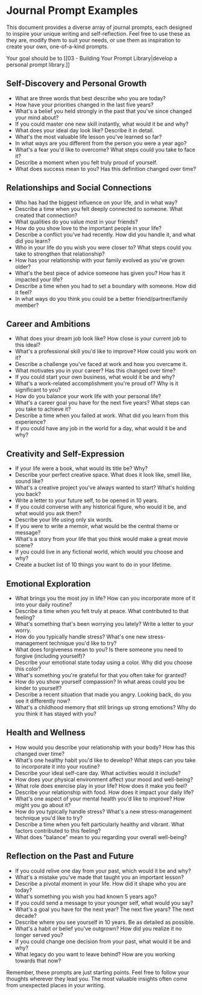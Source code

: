 # Journal Prompt Examples

This document provides a diverse array of journal prompts, each designed to inspire your unique writing and self-reflection. Feel free to use these as they are, modify them to suit your needs, or use them as inspiration to create your own, one-of-a-kind prompts. 

Your goal should be to [[03 - Building Your Prompt Library|develop a personal prompt library.]]

## Self-Discovery and Personal Growth

- What are three words that best describe who you are today?
- How have your priorities changed in the last five years?
- What's a belief you held strongly in the past that you've since changed your mind about?
- If you could master one new skill instantly, what would it be and why?
- What does your ideal day look like? Describe it in detail.
- What's the most valuable life lesson you've learned so far?
- In what ways are you different from the person you were a year ago?
- What's a fear you'd like to overcome? What steps could you take to face it?
- Describe a moment when you felt truly proud of yourself.
- What does success mean to you? Has this definition changed over time?

## Relationships and Social Connections

- Who has had the biggest influence on your life, and in what way?
- Describe a time when you felt deeply connected to someone. What created that connection?
- What qualities do you value most in your friends?
- How do you show love to the important people in your life?
- Describe a conflict you've had recently. How did you handle it, and what did you learn?
- Who in your life do you wish you were closer to? What steps could you take to strengthen that relationship?
- How has your relationship with your family evolved as you've grown older?
- What's the best piece of advice someone has given you? How has it impacted your life?
- Describe a time when you had to set a boundary with someone. How did it feel?
- In what ways do you think you could be a better friend/partner/family member?

## Career and Ambitions

- What does your dream job look like? How close is your current job to this ideal?
- What's a professional skill you'd like to improve? How could you work on it?
- Describe a challenge you've faced at work and how you overcame it.
- What motivates you in your career? Has this changed over time?
- If you could start your own business, what would it be and why?
- What's a work-related accomplishment you're proud of? Why is it significant to you?
- How do you balance your work life with your personal life?
- What's a career goal you have for the next five years? What steps can you take to achieve it?
- Describe a time when you failed at work. What did you learn from this experience?
- If you could have any job in the world for a day, what would it be and why?

## Creativity and Self-Expression

- If your life were a book, what would its title be? Why?
- Describe your perfect creative space. What does it look like, smell like, sound like?
- What's a creative project you've always wanted to start? What's holding you back?
- Write a letter to your future self, to be opened in 10 years.
- If you could converse with any historical figure, who would it be, and what would you ask them?
- Describe your life using only six words.
- If you were to write a memoir, what would be the central theme or message?
- What's a story from your life that you think would make a great movie scene?
- If you could live in any fictional world, which would you choose and why?
- Create a bucket list of 10 things you want to do in your lifetime.

## Emotional Exploration

- What brings you the most joy in life? How can you incorporate more of it into your daily routine?
- Describe a time when you felt truly at peace. What contributed to that feeling?
- What's something that's been worrying you lately? Write a letter to your worry.
- How do you typically handle stress? What's one new stress-management technique you'd like to try?
- What does forgiveness mean to you? Is there someone you need to forgive (including yourself)?
- Describe your emotional state today using a color. Why did you choose this color?
- What's something you're grateful for that you often take for granted?
- How do you show yourself compassion? In what areas could you be kinder to yourself?
- Describe a recent situation that made you angry. Looking back, do you see it differently now?
- What's a childhood memory that still brings up strong emotions? Why do you think it has stayed with you?

## Health and Wellness

- How would you describe your relationship with your body? How has this changed over time?
- What's one healthy habit you'd like to develop? What steps can you take to incorporate it into your routine?
- Describe your ideal self-care day. What activities would it include?
- How does your physical environment affect your mood and well-being?
- What role does exercise play in your life? How does it make you feel?
- Describe your relationship with food. How does it impact your daily life?
- What's one aspect of your mental health you'd like to improve? How might you go about it?
- How do you typically handle stress? What's a new stress-management technique you'd like to try?
- Describe a time when you felt particularly healthy and vibrant. What factors contributed to this feeling?
- What does "balance" mean to you regarding your overall well-being?

## Reflection on the Past and Future

- If you could relive one day from your past, which would it be and why?
- What's a mistake you've made that taught you an important lesson?
- Describe a pivotal moment in your life. How did it shape who you are today?
- What's something you wish you had known 5 years ago?
- If you could send a message to your younger self, what would you say?
- What's a goal you have for the next year? The next five years? The next decade?
- Describe where you see yourself in 10 years. Be as detailed as possible.
- What's a habit or belief you've outgrown? How did you realize it no longer served you?
- If you could change one decision from your past, what would it be and why?
- What legacy do you want to leave behind? How are you working towards that now?

Remember, these prompts are just starting points. Feel free to follow your thoughts wherever they lead you. The most valuable insights often come from unexpected places in your writing. 